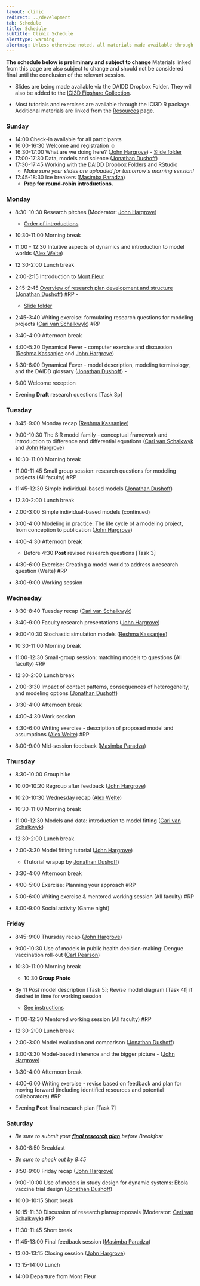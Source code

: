 ```yaml
---
layout: clinic
redirect: ../development
tab: Schedule
title: Schedule
subtitle: Clinic Schedule
alerttype: warning
alertmsg: Unless otherwise noted, all materials made available through this website and the DAIDD Dropbox are licensed through a <a rel="license" href="http://creativecommons.org/licenses/by/4.0/">CC-BY International License</a>. <a rel="license" href="../license.html">Click here for license details</a>.
---
```


__The schedule below is preliminary and subject to change__ Materials linked from this page are also subject to change and should not be considered final until the conclusion of the relevant session.

* Slides are being made available via the DAIDD Dropbox Folder. They will also be added to the [ICI3D Figshare Collection](https://figshare.com/collections/International_Clinics_on_Infectious_Disease_Dynamics_and_Data).

* Most tutorials and exercises are available through the ICI3D R package. Additional materials are linked from the [Resources](../resources) page.


### Sunday

- 14:00 Check-in available for all participants
- 16:00-16:30 Welcome and registration ☺
- 16:30-17:00 What are we doing here? ([John Hargrove]({{site.subdomainurl}}/team/hargrove/)) - [Slide folder](https://tinyurl.com/daidd-2019)
- 17:00-17:30 Data, models and science ([Jonathan Dushoff]({{site.subdomainurl}}/team/dushoff/))
- 17:30-17:45 Working with the DAIDD Dropbox Folders and RStudio
    - _Make sure your slides are uploaded for tomorrow's morning session!_
- 17:45-18:30 Ice breakers ([Masimba Paradza]({{site.subdomainurl}}/team/paradza/))
    - **Prep for round-robin introductions.**

### Monday

- 8:30-10:30 Research pitches (Moderator: [John Hargrove]({{site.subdomainurl}}/team/hargrove/))
    - [Order of introductions](./introductions)
- 10:30-11:00 Morning break
- 11:00 - 12:30 Intuitive aspects of dynamics and introduction to model worlds ([Alex Welte]({{site.subdomainurl}}/team/welte/))
- 12:30-2:00 Lunch break

- 2:00-2:15 Introduction to [Mont Fleur](https://www.montfleur.co.za)
- 2:15-2:45 [Overview of research plan development and structure](planOverview) ([Jonathan Dushoff]({{site.subdomainurl}}/team/dushoff/)) #RP - 
	- [Slide folder](https://tinyurl.com/daidd-2019)
- 2:45-3:40 Writing exercise: formulating research questions for modeling projects ([Cari van Schalkwyk]({{site.subdomainurl}}/team/vanschalkwyk/)) #RP 
- 3:40-4:00 Afternoon break

- 4:00-5:30 Dynamical Fever - computer exercise and discussion ([Reshma Kassanjee]({{site.subdomainurl}}/team/kassanjee/) and [John Hargrove]({{site.subdomainurl}}/team/hargrove/))
 
- 5:30-6:00 Dynamical Fever - model description, modeling terminology, and the DAIDD glossary ([Jonathan Dushoff]({{site.subdomainurl}}/team/dushoff/)) - 
- 6:00 Welcome reception

- Evening __Draft__ research questions [Task 3p]

### Tuesday

- 8:45-9:00 Monday recap ([Reshma Kassanjee]({{site.subdomainurl}}/team/kassanjee/))
- 9:00-10:30 The SIR model family - conceptual framework and introduction to difference and differential equations ([Cari van Schalkwyk]({{site.subdomainurl}}/team/vanschalkwyk/) and [John Hargrove]({{site.subdomainurl}}/team/hargrove/))
 
- 10:30-11:00 Morning break

- 11:00-11:45 Small group session: research questions for modeling projects (All faculty) #RP 
- 11:45-12:30 Simple individual-based models ([Jonathan Dushoff]({{site.subdomainurl}}/team/dushoff/))
- 12:30-2:00 Lunch break

- 2:00-3:00 Simple individual-based models (continued)
- 3:00-4:00 Modeling in practice: The life cycle of a modeling project, from conception to publication ([John Hargrove]({{site.subdomainurl}}/team/hargrove/))
- 4:00-4:30 Afternoon break
	* Before 4:30 __Post__ revised research questions [Task 3]

- 4:30-6:00 Exercise: Creating a model world to address a research question (Welte) #RP 
- 8:00-9:00 Working session

### Wednesday

- 8:30-8:40 Tuesday recap ([Cari van Schalkwyk]({{site.subdomainurl}}/team/vanschalkwyk/))
- 8:40-9:00 Faculty research presentations ([John Hargrove]({{site.subdomainurl}}/team/hargrove/))

- 9:00-10:30 Stochastic simulation models ([Reshma Kassanjee]({{site.subdomainurl}}/team/kassanjee/))
- 10:30-11:00 Morning break

- 11:00-12:30 Small-group session: matching models to questions (All faculty) #RP 
- 12:30-2:00 Lunch break

- 2:00-3:30 Impact of contact patterns, consequences of heterogeneity, and modeling options ([Jonathan Dushoff]({{site.subdomainurl}}/team/dushoff/))
- 3:30-4:00 Afternoon break

- 4:00-4:30 Work session
- 4:30-6:00 Writing exercise - description of proposed model and assumptions ([Alex Welte]({{site.subdomainurl}}/team/welte/)) #RP 

- 8:00-9:00 Mid-session feedback ([Masimba Paradza]({{site.subdomainurl}}/team/paradza/))

### Thursday

- 8:30-10:00 Group hike
- 10:00-10:20 Regroup after feedback ([John Hargrove]({{site.subdomainurl}}/team/hargrove/))
- 10:20-10:30 Wednesday recap ([Alex Welte]({{site.subdomainurl}}/team/welte/))
- 10:30-11:00 Morning break

- 11:00-12:30 Models and data: introduction to model fitting  ([Cari van Schalkwyk]({{site.subdomainurl}}/team/vanschalkwyk/))
- 12:30-2:00 Lunch break

- 2:00-3:30 Model fitting tutorial ([John Hargrove]({{site.subdomainurl}}/team/hargrove/))
	* (Tutorial wrapup by [Jonathan Dushoff]({{site.subdomainurl}}/team/dushoff/))
- 3:30-4:00 Afternoon break

- 4:00-5:00 Exercise: Planning your approach #RP
- 5:00-6:00 Writing exercise & mentored working session (All faculty) #RP
- 8:00-9:00 Social activity (Game night)

### Friday

- 8:45-9:00 Thursday recap ([John Hargrove]({{site.subdomainurl}}/team/hargrove/))
- 9:00-10:30 Use of models in public health decision-making: Dengue vaccination roll-out ([Carl Pearson]({{site.subdomainurl}}/team/pearson/))
- 10:30-11:00 Morning break
    - 10:30 **Group Photo**
	 
- By 11 _Post_ model description [Task 5]; _Revise_ model diagram [Task 4f] if desired in time for working session
	* [See instructions](../Materials/researchPlans)

- 11:00-12:30 Mentored working session (All faculty) #RP 
- 12:30-2:00 Lunch break

- 2:00-3:00 Model evaluation and comparison ([Jonathan Dushoff]({{site.subdomainurl}}/team/dushoff/))
- 3:00-3:30 Model-based inference and the bigger picture - ([John Hargrove]({{site.subdomainurl}}/team/hargrove/))
- 3:30-4:00 Afternoon break

- 4:00-6:00 Writing exercise - revise based on feedback and plan for moving forward (including identified resources and potential collaborators) #RP

- Evening __Post__ final research plan [Task 7]

### Saturday

- _Be sure to submit your [**final research plan**](../Materials/researchPlans) before Breakfast_
- 8:00-8:50 Breakfast
- _Be sure to check out by 8:45_
- 8:50-9:00 Friday recap ([John Hargrove]({{site.subdomainurl}}/team/hargrove/))
- 9:00-10:00 Use of models in study design for dynamic systems: Ebola vaccine trial design ([Jonathan Dushoff]({{site.subdomainurl}}/team/dushoff/))
- 10:00-10:15 Short break

- 10:15-11:30 Discussion of research plans/proposals (Moderator: [Cari van Schalkwyk]({{site.subdomainurl}}/team/vanschalkwyk/)) #RP
- 11:30-11:45 Short break

- 11:45-13:00 Final feedback session ([Masimba Paradza]({{site.subdomainurl}}/team/paradza/))
- 13:00-13:15 Closing session ([John Hargrove]({{site.subdomainurl}}/team/hargrove/))
- 13:15-14:00 Lunch
- 14:00 Departure from Mont Fleur 

